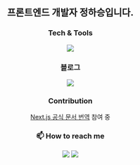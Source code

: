 
## <p align="center">프론트엔드 개발자 정하승입니다.</p>

<h3 align="center">Tech & Tools</h3>

<p align="center">
  <a href="https://skillicons.dev">
    <img src="https://skillicons.dev/icons?i=html,css,js,ts,react,git,tailwindcss" />
  </a>
</p>
 
 </h3>




  <h3 align="center">
블로그
 </h3>
<p align="center">
  <a href="https://haseungdev.vercel.app/" target="_blank">
      <img src="https://skillicons.dev/icons?i=gatsby" />
  </a>

</p>

<h3 align="center">
Contribution
 </h3>
<p align="center">
 <a href='https://github.com/HA-SEUNG-JEONG/Nextjs.kr'>Next.js 공식 문서 번역</a> 참여 중
</p>

<h3 align="center">📫 How to reach me</h3>
<p align="center">
 <a href="mailto:gktmd653@gmail.com" target="_blank"><img src="https://img.shields.io/badge/gmail-EA4335?style=for-the-badge&logo=gmail&logoColor=white"></a>
<a href="https://www.linkedin.com/in/haseung-jeong-50b831229/" target="_blank"><img src="https://img.shields.io/badge/LinkedIn-0A66C2?style=for-the-badge&logo=LinkedIn&logoColor=white"></a>


</p>


